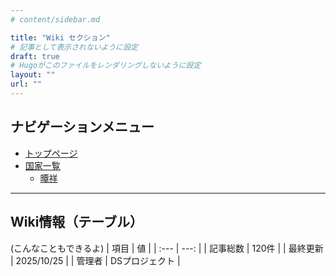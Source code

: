 ```yaml
---
# content/sidebar.md

title: "Wiki セクション" 
# 記事として表示されないように設定
draft: true 
# Hugoがこのファイルをレンダリングしないように設定
layout: "" 
url: ""
---
```


## ナビゲーションメニュー

* [トップページ](/)
* [国家一覧](/country/)
  * [曋祥](/country/shinsyo/)

---

## Wiki情報（テーブル）
(こんなこともできるよ)
| 項目 | 値 |
| :--- | ---: |
| 記事総数 | 120件 |
| 最終更新 | 2025/10/25 |
| 管理者 | DSプロジェクト |